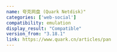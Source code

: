 ```yaml
---
name: 夸克网盘 (Quark Netdisk)"
categories: ['web-social']
compatibility: emulation
display_result: "Compatible"
version_from: "3.18.1"
link: https://www.quark.cn/articles/pan
---
```

